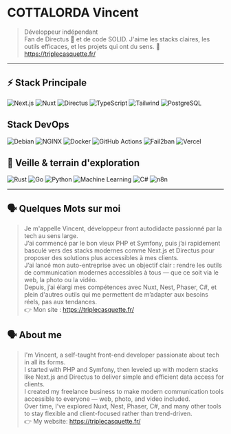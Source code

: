 # COTTALORDA Vincent

> Développeur indépendant  
> Fan de Directus 🐇 et de code SOLID.
> J'aime les stacks claires, les outils efficaces, et les projets qui ont du sens.
🔗 https://triplecasquette.fr/

---

## ⚡ Stack Principale

![Next.js](https://img.shields.io/badge/Next.js-000?logo=next.js&logoColor=white)
![Nuxt](https://img.shields.io/badge/Nuxt-00DC82?logo=nuxt.js&logoColor=white)
![Directus](https://img.shields.io/badge/Directus-7B61FF?logo=directus&logoColor=white)
![TypeScript](https://img.shields.io/badge/TypeScript-3178C6?logo=typescript&logoColor=white)
![Tailwind](https://img.shields.io/badge/Tailwind_CSS-38B2AC?logo=tailwind-css&logoColor=white)
![PostgreSQL](https://img.shields.io/badge/PostgreSQL-4169E1?logo=postgresql&logoColor=white)

## Stack DevOps

![Debian](https://img.shields.io/badge/Debian-A81D33?logo=debian&logoColor=white)
![NGINX](https://img.shields.io/badge/NGINX-009639?logo=nginx&logoColor=white)
![Docker](https://img.shields.io/badge/Docker-2496ED?logo=docker&logoColor=white)
![GitHub Actions](https://img.shields.io/badge/GitHub_Actions-2088FF?logo=github-actions&logoColor=white)
![Fail2ban](https://img.shields.io/badge/Fail2ban-grey?logo=linux&logoColor=white)
![Vercel](https://img.shields.io/badge/Vercel-000000?logo=vercel&logoColor=white)

## 🧪 Veille & terrain d'exploration

![Rust](https://img.shields.io/badge/Rust-000000?logo=rust&logoColor=white)
![Go](https://img.shields.io/badge/Go-00ADD8?logo=go&logoColor=white)
![Python](https://img.shields.io/badge/Python-3776AB?logo=python&logoColor=white)
![Machine Learning](https://img.shields.io/badge/ML-RAG_/_Vector_Store_/_Ollama-blueviolet)
![C#](https://img.shields.io/badge/C%23-239120?logo=c-sharp&logoColor=white)
![n8n](https://img.shields.io/badge/n8n-FE4E00?logo=n8n&logoColor=white)

---

## 🗣️ Quelques Mots sur moi

> Je m'appelle Vincent, développeur front autodidacte passionné par la tech au sens large.<br/>
> J’ai commencé par le bon vieux PHP et Symfony, puis j’ai rapidement basculé vers des stacks modernes comme Next.js et Directus pour proposer des solutions plus accessibles à mes clients.<br/>
> J’ai lancé mon auto-entreprise avec un objectif clair : rendre les outils de communication modernes accessibles à tous — que ce soit via le web, la photo ou la vidéo.<br/>
> Depuis, j’ai élargi mes compétences avec Nuxt, Nest, Phaser, C#, et plein d'autres outils qui me permettent de m’adapter aux besoins réels, pas aux tendances.<br/>
> 👉 Mon site : https://triplecasquette.fr/


## 🗣️ About me

> I'm Vincent, a self-taught front-end developer passionate about tech in all its forms.<br/>
> I started with PHP and Symfony, then leveled up with modern stacks like Next.js and Directus to deliver simple and efficient data access for clients.<br/>
> I created my freelance business to make modern communication tools accessible to everyone — web, photo, and video included.<br/>
> Over time, I’ve explored Nuxt, Nest, Phaser, C#, and many other tools to stay flexible and client-focused rather than trend-driven.<br/>
> 👉 My website: https://triplecasquette.fr/


